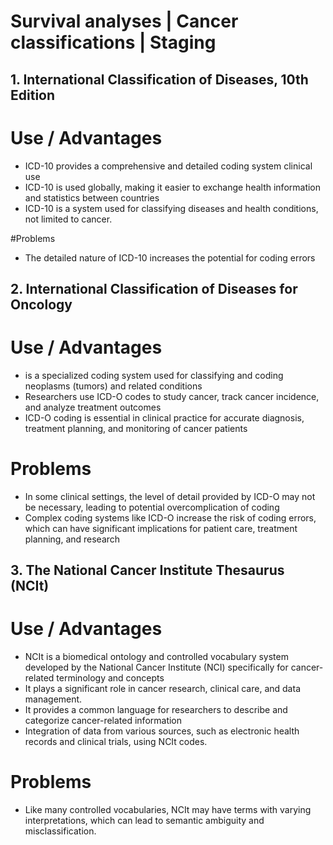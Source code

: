 # Survival analyses | Cancer classifications | Staging



## 1. International Classification of Diseases, 10th Edition
# Use / Advantages  

   - ICD-10 provides a comprehensive and detailed coding system
     clinical use
   - ICD-10 is used globally, making it easier to exchange health
     information and statistics between countries
   - ICD-10 is a  system used for classifying
     diseases and health conditions, not limited to cancer.


     
#Problems

- The detailed nature of ICD-10 increases the potential for coding errors

## 2.  International Classification of Diseases for Oncology
# Use / Advantages
   -  is a specialized coding system used for classifying and coding neoplasms (tumors) and related conditions
   -  Researchers use ICD-O codes to study cancer, track cancer incidence, and analyze treatment outcomes
   -  ICD-O coding is essential in clinical practice for accurate diagnosis, treatment planning, and monitoring of cancer patients

# Problems

- In some clinical settings, the level of detail provided by ICD-O may
  not be necessary, leading to potential overcomplication of coding
- Complex coding systems like ICD-O increase the risk of coding errors,
  which can have significant implications for patient care, treatment planning, and research


## 3. The National Cancer Institute Thesaurus (NCIt)
 
# Use / Advantages

  - NCIt is a biomedical ontology and controlled vocabulary system developed by the
    National Cancer Institute (NCI) specifically for cancer-related terminology and concepts
  - It plays a significant role in cancer research, clinical care, and data management.
  - It provides a common language for researchers
    to describe and categorize cancer-related information
  - Integration of data from various sources, such as electronic health records and clinical trials, using NCIt codes.
 
# Problems 

-  Like many controlled vocabularies, NCIt may have terms with varying interpretations,
   which can lead to semantic ambiguity and misclassification.
   

